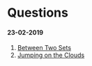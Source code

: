 # Questions


#### 23-02-2019
1. [Between Two Sets](https://www.hackerrank.com/challenges/between-two-sets/problem) 
2. [Jumping on the Clouds](https://www.hackerrank.com/challenges/jumping-on-the-clouds/problem) 

